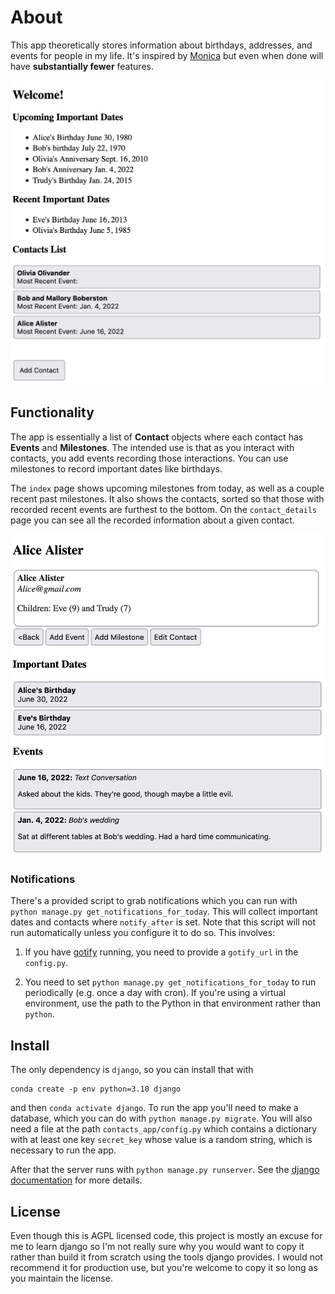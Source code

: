 # About

This app theoretically stores information about birthdays, addresses, and events for people in my life. It's inspired by [Monica](https://github.com/monicahq/monica) but even when done will have **substantially fewer** features.

![](index_view.png)

## Functionality
The app is essentially a list of **Contact** objects where each contact has **Events** and **Milestones**. The intended use is that as you interact with contacts, you add events recording those interactions. You can use milestones to record important dates like birthdays.

The `index` page shows upcoming milestones from today, as well as a couple recent past milestones. It also shows the contacts, sorted so that those with recorded recent events are furthest to the bottom. On the `contact_details` page you can see all the recorded information about a given contact.

![](contact_view.png)

### Notifications
There's a provided script to grab notifications which you can run with `python manage.py get_notifications_for_today`. This will collect important dates and contacts where `notify_after` is set. Note that this script will not run automatically unless you configure it to do so. This involves: 

  1. If you have [gotify](https://gotify.net/) running, you need to provide a `gotify_url` in the `config.py`.
  
  2. You need to set `python manage.py get_notifications_for_today` to run periodically (e.g. once a day with cron). If you're using a virtual environment, use the path to the Python in that environment rather than `python`.

## Install
The only dependency is `django`, so you can install that with

```
conda create -p env python=3.10 django
```
and then `conda activate django`. To run the app you'll need to make a database, which you can do with `python manage.py migrate`. You will also need a file at the path `contacts_app/config.py` which contains a dictionary with at least one key `secret_key` whose value is a random string, which is necessary to run the app.

After that the server runs with `python manage.py runserver`. See the [django documentation](https://docs.djangoproject.com/en/4.0/) for more details.

## License
Even though this is AGPL licensed code, this project is mostly an excuse for me to learn django so I'm not really sure why you would want to copy it rather than build it from scratch using the tools django provides. I would not recommend it for production use, but you're welcome to copy it so long as you maintain the license.
